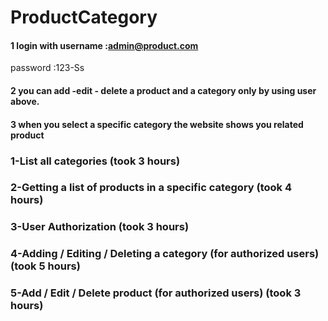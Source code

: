 # ProductCategory


#### 1 login with username :admin@product.com
password :123-Ss

#### 2 you can add -edit - delete a product and a category only by using user above.

#### 3 when you select a specific category the website shows you related product


### 1-List all categories   (took 3 hours)
### 2-Getting a list of products in a specific category (took 4 hours)
### 3-User Authorization  (took 3 hours)
### 4-Adding / Editing / Deleting a category (for authorized users)  (took 5 hours)
### 5-Add / Edit / Delete product (for authorized users) (took 3 hours)

